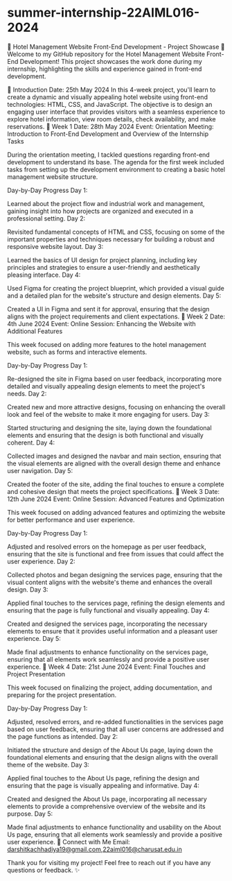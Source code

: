 # summer-internship-22AIML016-2024
🌟 Hotel Management Website Front-End Development - Project Showcase 🌟
Welcome to my GitHub repository for the Hotel Management Website Front-End Development! This project showcases the work done during my internship, highlighting the skills and experience gained in front-end development.

🚀 Introduction
Date: 25th May 2024
In this 4-week project, you'll learn to create a dynamic and visually appealing hotel website using front-end technologies: HTML, CSS, and JavaScript. The objective is to design an engaging user interface that provides visitors with a seamless experience to explore hotel information, view room details, check availability, and make reservations.
📅 Week 1
Date: 28th May 2024
Event: Orientation Meeting: Introduction to Front-End Development and Overview of the Internship Tasks

During the orientation meeting, I tackled questions regarding front-end development to understand its base. The agenda for the first week included tasks from setting up the development environment to creating a basic hotel management website structure.

Day-by-Day Progress
Day 1:

Learned about the project flow and industrial work and management, gaining insight into how projects are organized and executed in a professional setting.
Day 2:

Revisited fundamental concepts of HTML and CSS, focusing on some of the important properties and techniques necessary for building a robust and responsive website layout.
Day 3:

Learned the basics of UI design for project planning, including key principles and strategies to ensure a user-friendly and aesthetically pleasing interface.
Day 4:

Used Figma for creating the project blueprint, which provided a visual guide and a detailed plan for the website's structure and design elements.
Day 5:

Created a UI in Figma and sent it for approval, ensuring that the design aligns with the project requirements and client expectations​.
📅 Week 2
Date: 4th June 2024
Event: Online Session: Enhancing the Website with Additional Features

This week focused on adding more features to the hotel management website, such as forms and interactive elements.

Day-by-Day Progress
Day 1:

Re-designed the site in Figma based on user feedback, incorporating more detailed and visually appealing design elements to meet the project's needs.
Day 2:

Created new and more attractive designs, focusing on enhancing the overall look and feel of the website to make it more engaging for users.
Day 3:

Started structuring and designing the site, laying down the foundational elements and ensuring that the design is both functional and visually coherent.
Day 4:

Collected images and designed the navbar and main section, ensuring that the visual elements are aligned with the overall design theme and enhance user navigation.
Day 5:

Created the footer of the site, adding the final touches to ensure a complete and cohesive design that meets the project specifications​​.
📅 Week 3
Date: 12th June 2024
Event: Online Session: Advanced Features and Optimization

This week focused on adding advanced features and optimizing the website for better performance and user experience.

Day-by-Day Progress
Day 1:

Adjusted and resolved errors on the homepage as per user feedback, ensuring that the site is functional and free from issues that could affect the user experience.
Day 2:

Collected photos and began designing the services page, ensuring that the visual content aligns with the website's theme and enhances the overall design.
Day 3:

Applied final touches to the services page, refining the design elements and ensuring that the page is fully functional and visually appealing.
Day 4:

Created and designed the services page, incorporating the necessary elements to ensure that it provides useful information and a pleasant user experience.
Day 5:

Made final adjustments to enhance functionality on the services page, ensuring that all elements work seamlessly and provide a positive user experience​.
📅 Week 4
Date: 21st June 2024
Event: Final Touches and Project Presentation

This week focused on finalizing the project, adding documentation, and preparing for the project presentation.

Day-by-Day Progress
Day 1:

Adjusted, resolved errors, and re-added functionalities in the services page based on user feedback, ensuring that all user concerns are addressed and the page functions as intended.
Day 2:

Initiated the structure and design of the About Us page, laying down the foundational elements and ensuring that the design aligns with the overall theme of the website.
Day 3:

Applied final touches to the About Us page, refining the design and ensuring that the page is visually appealing and informative.
Day 4:

Created and designed the About Us page, incorporating all necessary elements to provide a comprehensive overview of the website and its purpose.
Day 5:

Made final adjustments to enhance functionality and usability on the About Us page, ensuring that all elements work seamlessly and provide a positive user experience​.
🤝 Connect with Me
Email: darshitkachhadiya19@gmail.com,22aiml016@charusat.edu.in

Thank you for visiting my project! Feel free to reach out if you have any questions or feedback. ✨
